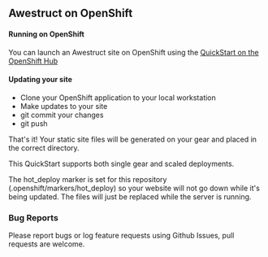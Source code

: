 ## Awestruct on OpenShift

#### Running on OpenShift
You can launch an Awestruct site on OpenShift using the [QuickStart on the OpenShift Hub](https://hub.openshift.com/quickstarts/161-awestruct)

#### Updating your site
- Clone your OpenShift application to your local workstation
- Make updates to your site
- git commit your changes
- git push

That's it! Your static site files will be generated on your gear and placed in the correct directory.  

This QuickStart supports both single gear and scaled deployments.  

The hot_deploy marker is set for this repository (.openshift/markers/hot_deploy) so your website will not go down while it's being updated.  The files will just be replaced while the server is running.

### Bug Reports

Please report bugs or log feature requests using Github Issues, pull requests are welcome.
